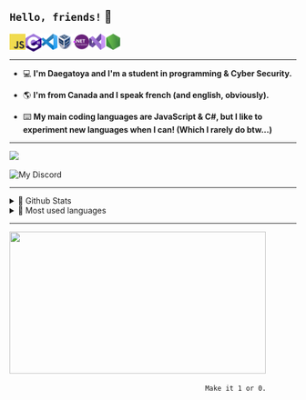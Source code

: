 ## `Hello, friends!` :wave: 
<img alt="JavaScript" width="28px" align="left" src="https://raw.githubusercontent.com/github/explore/80688e429a7d4ef2fca1e82350fe8e3517d3494d/topics/javascript/javascript.png" /> <img alt="C#" width="28px" align="left" src="https://github.com/Daegatoya/Daegatoya/blob/master/c-sharp.png" /> <img alt="VSC" width="28px" align="left" src="https://github.com/Daegatoya/Daegatoya/blob/master/Visual_Studio_Code_1.35_icon.svg.png" /> 
<img alt="Oracle VM" width="28px" align="left" src="https://github.com/Daegatoya/Daegatoya/blob/master/Virtualbox_logo.png" /> <img alt=".NET" width="28px" align="left" src="https://github.com/Daegatoya/Daegatoya/blob/master/NET_Foundation_Logo.svg.png" />  <img alt="VS" width="28px" align="left" src="https://github.com/Daegatoya/Daegatoya/blob/master/Microsoft_Visual_Studio_2022.png" /> <img alt="Node" width="28px" src="https://github.com/Daegatoya/Daegatoya/blob/master/5968322.png" />

---

- 💻 **I'm Daegatoya and I'm a student in programming & Cyber Security.**

- 🌎 **I'm from Canada and I speak french (and english, obviously).**

- ⌨️ **My main coding languages are JavaScript & C#, but I like to experiment new languages when I can! (Which I rarely do btw...)**

---

  <a href="https://twitter.com/Daegatoya">
         <img src="https://img.shields.io/static/v1?label=Twitter&logo=Twitter&message=Follow%20Me&color=pink">
         </a>
         
<p align="center">

![My Discord](https://discord-readme-badge.vercel.app/api?id=852663698803130389)
</p>

---

<details>
<summary>👻 Github Stats</summary>
  
<!--START_SECTION:activity-->
![Github stats](https://github-readme-stats.vercel.app/api?username=Daegatoya&theme=radical&show_icons=true)
<!--END_SECTION:activity-->

</details>

<details>
<summary> 🎃 Most used languages</summary>
  
<!--START_SECTION:activity-->
[![Top Langs](https://github-readme-stats.vercel.app/api/top-langs/?username=Daegatoya&layout=compact&theme=radical)](https://github.com/Daegatoya/github-readme-stats)
<!--END_SECTION:activity-->

</details>

---

<kbd><img src="https://img.freepik.com/premium-vector/purple-sunset-sea_521694-114.jpg?w=360" width="450" height="250"></kbd>

                                                    Make it 1 or 0.
